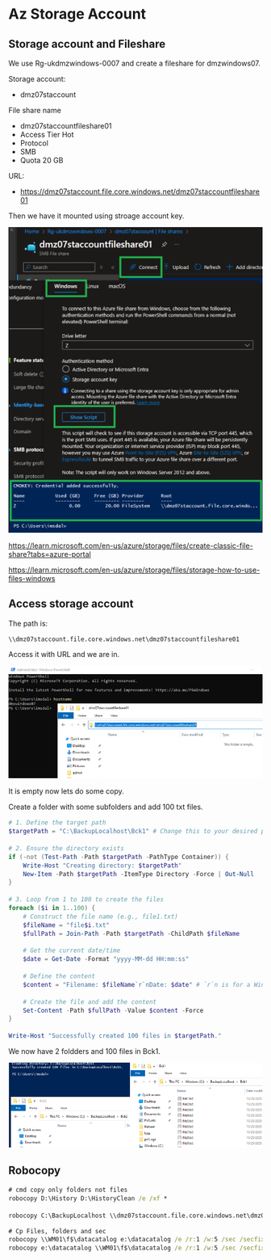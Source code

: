 # Az Storage Account

## Storage account and Fileshare

We use Rg-ukdmzwindows-0007 and create a fileshare for dmzwindows07.

Storage account:
* dmz07staccount

File share name
* dmz07staccountfileshare01
* Access Tier Hot
* Protocol
* SMB
* Quota 20 GB

URL:
* https://dmz07staccount.file.core.windows.net/dmz07staccountfileshare01


Then we have it mounted using stroage account key.

![connect](https://github.com/spawnmarvel/azure-automation-bicep-and-labs/blob/main/az-104-storage-account/images/connect1.png)

https://learn.microsoft.com/en-us/azure/storage/files/create-classic-file-share?tabs=azure-portal

https://learn.microsoft.com/en-us/azure/storage/files/storage-how-to-use-files-windows

## Access storage account

The path is:

```cmd
\\dmz07staccount.file.core.windows.net\dmz07staccountfileshare01

```

Access it with URL and we are in.

![access it](https://github.com/spawnmarvel/azure-automation-bicep-and-labs/blob/main/az-104-storage-account/images/accessit.png)

It is empty now lets do some copy.

Create a folder with some subfolders and add 100 txt files.

```ps1
# 1. Define the target path
$targetPath = "C:\BackupLocalhost\Bck1" # Change this to your desired path!

# 2. Ensure the directory exists
if (-not (Test-Path -Path $targetPath -PathType Container)) {
    Write-Host "Creating directory: $targetPath"
    New-Item -Path $targetPath -ItemType Directory -Force | Out-Null
}

# 3. Loop from 1 to 100 to create the files
foreach ($i in 1..100) {
    # Construct the file name (e.g., file1.txt)
    $fileName = "file$i.txt"
    $fullPath = Join-Path -Path $targetPath -ChildPath $fileName

    # Get the current date/time
    $date = Get-Date -Format "yyyy-MM-dd HH:mm:ss"

    # Define the content
    $content = "Filename: $fileName`r`nDate: $date" # `r`n is for a Windows-style newline

    # Create the file and add the content
    Set-Content -Path $fullPath -Value $content -Force
}

Write-Host "Successfully created 100 files in $targetPath."
```

We now have 2 foldders and 100 files in Bck1.

![100 files](https://github.com/spawnmarvel/azure-automation-bicep-and-labs/blob/main/az-104-storage-account/images/100files.png)


## Robocopy

```cmd
# cmd copy only folders not files
robocopy D:\History D:\HistoryClean /e /xf *

robocopy C:\BackupLocalhost \\dmz07staccount.file.core.windows.net\dmz07staccountfileshare01\BackupLoclhost
```

```cmd
# Cp Files, folders and sec
robocopy \\WM01\f$\datacatalog e:\datacatalog /e /r:1 /w:5 /sec /secfix /timfix /log:"F:\robo_log.log" /np
robocopy e:\datacatalog \\WM01\f$\datacatalog /e /r:1 /w:5 /sec /secfix /timfix /log:"F:\robo_log.log" /np

```